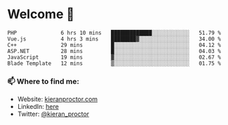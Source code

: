 # Welcome 🦘

<!--START_SECTION:waka-->

```text
PHP              6 hrs 10 mins   █████████████░░░░░░░░░░░░   51.79 %
Vue.js           4 hrs 3 mins    ████████▓░░░░░░░░░░░░░░░░   34.00 %
C++              29 mins         █░░░░░░░░░░░░░░░░░░░░░░░░   04.12 %
ASP.NET          28 mins         █░░░░░░░░░░░░░░░░░░░░░░░░   04.03 %
JavaScript       19 mins         ▓░░░░░░░░░░░░░░░░░░░░░░░░   02.67 %
Blade Template   12 mins         ▒░░░░░░░░░░░░░░░░░░░░░░░░   01.75 %
```

<!--END_SECTION:waka-->

### 📫 Where to find me:

-   Website: [kieranproctor.com](https://kieranproctor.com/)
-   LinkedIn: [here](https://www.linkedin.com/in/kieran-proctor-086b5a159/)
-   Twitter: [@kieran_proctor](https://twitter.com/kieran_proctor)
